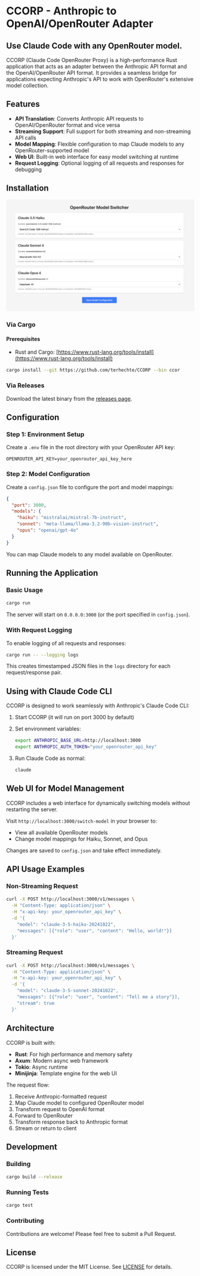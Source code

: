 # CCORP - Anthropic to OpenAI/OpenRouter Adapter

## Use Claude Code with any OpenRouter model.

CCORP (Claude Code OpenRouter Proxy) is a high-performance Rust application that acts as an adapter between the Anthropic API format and the OpenAI/OpenRouter API format. It provides a seamless bridge for applications expecting Anthropic's API to work with OpenRouter's extensive model collection.

## Features

- **API Translation**: Converts Anthropic API requests to OpenAI/OpenRouter format and vice versa
- **Streaming Support**: Full support for both streaming and non-streaming API calls
- **Model Mapping**: Flexible configuration to map Claude models to any OpenRouter-supported model
- **Web UI**: Built-in web interface for easy model switching at runtime
- **Request Logging**: Optional logging of all requests and responses for debugging

## Installation

![asset/image.jpg](assets/images.jpg)

### Via Cargo

#### Prerequisites
- Rust and Cargo: [https://www.rust-lang.org/tools/install](https://www.rust-lang.org/tools/install)

```bash
cargo install --git https://github.com/terhechte/CCORP --bin ccor
```

### Via Releases

Download the latest binary from the [releases page](https://github.com/terhechte/CCORP/releases).

## Configuration

### Step 1: Environment Setup

Create a `.env` file in the root directory with your OpenRouter API key:

```env
OPENROUTER_API_KEY=your_openrouter_api_key_here
```

### Step 2: Model Configuration

Create a `config.json` file to configure the port and model mappings:

```json
{
  "port": 3000,
  "models": {
    "haiku": "mistralai/mistral-7b-instruct",
    "sonnet": "meta-llama/llama-3.2-90b-vision-instruct",
    "opus": "openai/gpt-4o"
  }
}
```

You can map Claude models to any model available on OpenRouter.

## Running the Application

### Basic Usage

```bash
cargo run
```

The server will start on `0.0.0.0:3000` (or the port specified in `config.json`).

### With Request Logging

To enable logging of all requests and responses:

```bash
cargo run -- --logging logs
```

This creates timestamped JSON files in the `logs` directory for each request/response pair.

## Using with Claude Code CLI

CCORP is designed to work seamlessly with Anthropic's Claude Code CLI:

1. Start CCORP (it will run on port 3000 by default)
2. Set environment variables:

   ```bash
   export ANTHROPIC_BASE_URL=http://localhost:3000
   export ANTHROPIC_AUTH_TOKEN="your_openrouter_api_key"
   ```

3. Run Claude Code as normal:

   ```bash
   claude
   ```

## Web UI for Model Management

CCORP includes a web interface for dynamically switching models without restarting the server.

Visit `http://localhost:3000/switch-model` in your browser to:
- View all available OpenRouter models
- Change model mappings for Haiku, Sonnet, and Opus

Changes are saved to `config.json` and take effect immediately.

## API Usage Examples

### Non-Streaming Request

```bash
curl -X POST http://localhost:3000/v1/messages \
  -H "Content-Type: application/json" \
  -H "x-api-key: your_openrouter_api_key" \
  -d '{
    "model": "claude-3-5-haiku-20241022",
    "messages": [{"role": "user", "content": "Hello, world!"}]
  }'
```

### Streaming Request

```bash
curl -X POST http://localhost:3000/v1/messages \
  -H "Content-Type: application/json" \
  -H "x-api-key: your_openrouter_api_key" \
  -d '{
    "model": "claude-3-5-sonnet-20241022",
    "messages": [{"role": "user", "content": "Tell me a story"}],
    "stream": true
  }'
```

## Architecture

CCORP is built with:
- **Rust**: For high performance and memory safety
- **Axum**: Modern async web framework
- **Tokio**: Async runtime
- **Minijinja**: Template engine for the web UI

The request flow:
1. Receive Anthropic-formatted request
2. Map Claude model to configured OpenRouter model
3. Transform request to OpenAI format
4. Forward to OpenRouter
5. Transform response back to Anthropic format
6. Stream or return to client

## Development

### Building

```bash
cargo build --release
```

### Running Tests

```bash
cargo test
```

### Contributing

Contributions are welcome! Please feel free to submit a Pull Request.

## License

CCORP is licensed under the MIT License. See [LICENSE](LICENSE) for details.
